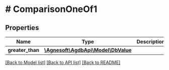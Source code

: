 # # ComparisonOneOf1

## Properties

Name | Type | Description | Notes
------------ | ------------- | ------------- | -------------
**greater_than** | [**\Agnesoft\\AgdbApi\Model\DbValue**](DbValue.md) |  |

[[Back to Model list]](../../README.md#models) [[Back to API list]](../../README.md#endpoints) [[Back to README]](../../README.md)
